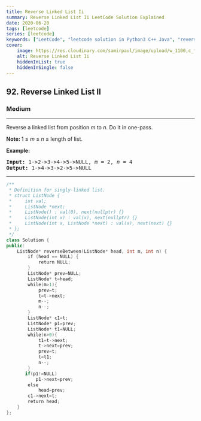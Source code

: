 ```yaml
---
title: Reverse Linked List Ii
summary: Reverse Linked List Ii LeetCode Solution Explained
date: 2020-06-20
tags: [leetcode]
series: [leetcode]
keywords: ["LeetCode", "leetcode solution in Python3 C++ Java", "reverse-linked-list-ii LeetCode Solution Explained"]
cover:
    image: https://res.cloudinary.com/samirpaul/image/upload/w_1100,c_fit,co_rgb:FFFFFF,l_text:Arial_75_bold:Reverse Linked List Ii - Solution Explained/problem-solving.webp
    alt: Reverse Linked List Ii
    hiddenInList: true
    hiddenInSingle: false
---
```



<h2>92. Reverse Linked List II</h2><h3>Medium</h3><hr><div><p>Reverse a linked list from position <em>m</em> to <em>n</em>. Do it in one-pass.</p>

<p><strong>Note:&nbsp;</strong>1 ≤ <em>m</em> ≤ <em>n</em> ≤ length of list.</p>

<p><strong>Example:</strong></p>

<pre><strong>Input:</strong> 1-&gt;2-&gt;3-&gt;4-&gt;5-&gt;NULL, <em>m</em> = 2, <em>n</em> = 4
<strong>Output:</strong> 1-&gt;4-&gt;3-&gt;2-&gt;5-&gt;NULL
</pre>
</div>

---




```cpp
/**
 * Definition for singly-linked list.
 * struct ListNode {
 *     int val;
 *     ListNode *next;
 *     ListNode() : val(0), next(nullptr) {}
 *     ListNode(int x) : val(x), next(nullptr) {}
 *     ListNode(int x, ListNode *next) : val(x), next(next) {}
 * };
 */
class Solution {
public:
    ListNode* reverseBetween(ListNode* head, int m, int n) {
        if (head == NULL) {
            return NULL;
        }
        ListNode* prev=NULL;
        ListNode* t=head;
        while(m>1){
            prev=t;
            t=t->next;
            m--;
            n--;
        }
        ListNode* c1=t;
        ListNode* p1=prev;
        ListNode* t1=NULL;
        while(n>0){
            t1=t->next;
            t->next=prev;
            prev=t;
            t=t1;
            n--;
        }
       if(p1!=NULL)
           p1->next=prev;
        else
            head=prev;
        c1->next=t;
        return head;
    }
};

```
